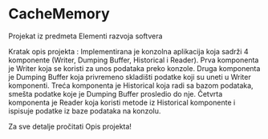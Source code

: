 # CacheMemory
Projekat iz predmeta Elementi razvoja softvera

Kratak opis projekta :
Implementirana je konzolna aplikacija koja sadrži 4 komponente (Writer, Dumping Buffer, Historical i Reader).
Prva komponenta je Writer koja se koristi za unos podataka preko konzole.
Druga komponenta je Dumping Buffer koja privremeno skladišti podatke koji su uneti u Writer komponenti.
Treća komponenta je Historical koja radi sa bazom podataka, smešta podatke koje je Dumping Buffer prosledio do nje.
Četvrta komponenta je Reader koja koristi metode iz Historical komponente i ispisuje podatke iz baze podataka na konzolu.

Za sve detalje pročitati Opis projekta!
